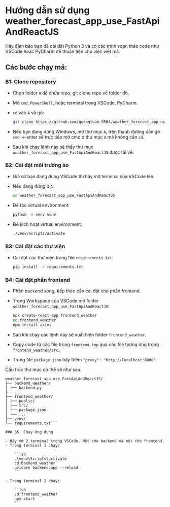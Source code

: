 # Hướng dẫn sử dụng weather_forecast_app_use_FastApiAndReactJS

Hãy đảm bảo bạn đã cài đặt Python 3 và có các trình soạn thảo code như VSCode hoặc PyCharm để thuận tiện cho việc viết mã.

## Các bước chạy mã:

### B1: Clone repository

- Chọn folder `A` để chứa repo, git clone repo về folder đó.
- Mở `cmd`, `PowerShell`, hoặc terminal trong VSCode, PyCharm.
- `cd` vào `A` và gõ:

    ```sh
    git clone https://github.com/quangtuan-0504/weather_forecast_app_use_FastApiAndReactJS.git
    ```

- Nếu bạn đang dùng Windows, mở thư mục `A`, trên thanh đường dẫn gõ `cmd` -> enter sẽ trực tiếp mở cmd ở thư mục `A` mà không cần `cd`.
- Sau khi chạy lệnh này sẽ thấy thư mục `weather_forecast_app_use_FastApiAndReactJS` được tải về.

### B2: Cài đặt môi trường ảo

- Giả sử bạn đang dùng VSCode thì hãy mở terminal của VSCode lên.
- Nếu đang đứng ở `A`:

    ```sh
    cd weather_forecast_app_use_FastApiAndReactJS
    ```

- Để tạo virtual environment:

    ```sh
    python -m venv venv
    ```

- Để kích hoạt virtual environment:

    ```sh
    ./venv/Scripts/activate
    ```

### B3: Cài đặt các thư viện

- Cài đặt các thư viện trong file `requirements.txt`:

    ```sh
    pip install -r requirements.txt
    ```

### B4: Cài đặt phần frontend

- Phần backend xong, tiếp theo cần cài đặt cho phần frontend.
- Trong Workspace của VSCode mở folder `weather_forecast_app_use_FastApiAndReactJS`:

    ```sh
    npx create-react-app frontend_weather
    cd frontend_weather
    npm install axios
    ```

- Sau khi chạy các lệnh này sẽ xuất hiện folder `frontend_weather`.
- Copy code từ các file trong `frontend_tmp` qua các file tương ứng trong `frontend_weather/src`.
- Trong file `package.json` hãy thêm `"proxy": "http://localhost:8000"`.

Cấu trúc thư mục có thể sẽ như sau:
```
weather_forecast_app_use_FastApiAndReactJS/
├── backend_weather/
│ ├── backend.py
├── ...
├── frontend_weather/
│ ├── public/
│ ├── src/
│ ├── package.json
│ └── ...
├── venv/
└── requirements.txt```

### B5: Chạy ứng dụng

- Hãy mở 2 terminal trong VSCode. Một cho backend và một cho frontend.
- Trong terminal 1 chạy:

    ```sh
    .\venv\Scripts\activate
    cd backend_weather
    uvicorn backend:app --reload
    ```

- Trong terminal 2 chạy:

    ```sh
    cd frontend_weather
    npm start
    ```




















































